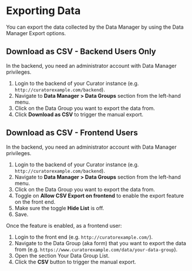 # Exporting Data

You can export the data collected by the Data Manager by using the Data Manager Export options.

## Download as CSV - Backend Users Only

In the backend, you need an administrator account with Data Manager privileges.

1. Login to the backend of your Curator instance (e.g. `http://curatorexample.com/backend`).
2. Navigate to **Data Manager > Data Groups** section from the left-hand menu.
3. Click on the Data Group you want to export the data from.
4. Click **Download as CSV** to trigger the manual export.

## Download as CSV - Frontend Users

In the backend, you need an administrator account with Data Manager privileges.

1. Login to the backend of your Curator instance (e.g. `http://curatorexample.com/backend`).
2. Navigate to **Data Manager > Data Groups** section from the left-hand menu.
3. Click on the Data Group you want to export the data from.
4. Toggle on **Allow CSV Export on frontend** to enable the export feature on the front end.
5. Make sure the toggle **Hide List** is off.
6. Save.

Once the feature is enabled, as a frontend user:

1. Login to the front end (e.g. `http://curatorexample.com/`).
2. Navigate to the Data Group (aka form) that you want to export the data from
(e.g. `https://www.curatorexample.com/data/your-data-group`).
3. Open the section Your Data Group List.
4. Click the **CSV** button to trigger the manual export.
